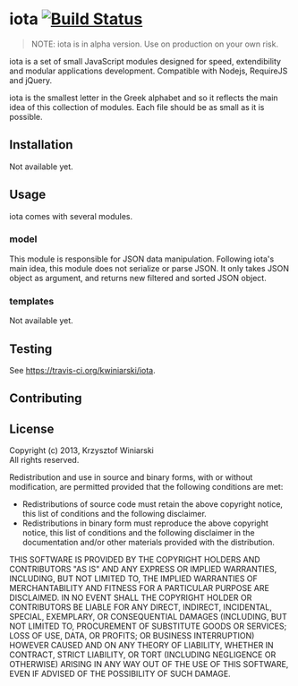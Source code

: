 # iota [![Build Status](https://travis-ci.org/kwiniarski/iota.png)](https://travis-ci.org/kwiniarski/iota "Build Status") #

> NOTE: iota is in alpha version. Use on production on your own risk.

iota is a set of small JavaScript modules designed for speed, extendibility and modular applications development. Compatible with Nodejs, RequireJS and jQuery.

iota is the smallest letter in the Greek alphabet and so it reflects the main idea of this collection of modules. Each file should be as small as it is possible.

## Installation ##

Not available yet.

## Usage ##

iota comes with several modules.

### model ###

This module is responsible for JSON data manipulation. Following iota's main idea, this module does not serialize or parse JSON. It only takes JSON object as argument, and returns new filtered and sorted JSON object.

### templates ###

Not available yet.

## Testing ##

See https://travis-ci.org/kwiniarski/iota.

## Contributing ##

## License ##

Copyright (c) 2013, Krzysztof Winiarski<br/>
All rights reserved.

Redistribution and use in source and binary forms, with or without modification, are permitted provided that the following conditions are met:

- Redistributions of source code must retain the above copyright notice, this list of conditions and the following disclaimer.
- Redistributions in binary form must reproduce the above copyright notice, this list of conditions and the following disclaimer in the documentation and/or other materials provided with the distribution.

THIS SOFTWARE IS PROVIDED BY THE COPYRIGHT HOLDERS AND CONTRIBUTORS "AS IS" AND ANY EXPRESS OR IMPLIED WARRANTIES, INCLUDING, BUT NOT LIMITED TO, THE IMPLIED WARRANTIES OF MERCHANTABILITY AND FITNESS FOR A PARTICULAR PURPOSE ARE DISCLAIMED. IN NO EVENT SHALL THE COPYRIGHT HOLDER OR CONTRIBUTORS BE LIABLE FOR ANY DIRECT, INDIRECT, INCIDENTAL, SPECIAL, EXEMPLARY, OR CONSEQUENTIAL DAMAGES (INCLUDING, BUT NOT LIMITED TO, PROCUREMENT OF SUBSTITUTE GOODS OR SERVICES; LOSS OF USE, DATA, OR PROFITS; OR BUSINESS INTERRUPTION) HOWEVER CAUSED AND ON ANY THEORY OF LIABILITY, WHETHER IN CONTRACT, STRICT LIABILITY, OR TORT (INCLUDING NEGLIGENCE OR OTHERWISE) ARISING IN ANY WAY OUT OF THE USE OF THIS SOFTWARE, EVEN IF ADVISED OF THE POSSIBILITY OF SUCH DAMAGE.